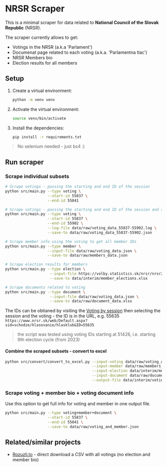 # NRSR Scraper

This is a minimal scraper for data related to **National Council of the Slovak Republic** (NRSR).

The scraper currently allows to get:

- Votings in the NRSR (a.k.a 'Parlament')
- Documenat page related to each voting (a.k.a. 'Parlamentna tlac')
- NRSR Members bio
- Election results for all members

## Setup

1. Create a virtual environment:
    ```bash
    python -m venv venv
    ```

2. Activate the virtual environment:
    ```bash
    source venv/bin/activate
    ```

3. Install the dependencies:
    ```bash
    pip install -r requirements.txt
    ```

> No selenium needed - just bs4 :)

## Run scraper

### Scrape individual subsets

```bash
# Scrape votings - passing the starting and end ID of the session
python src/main.py --type voting \
                   --start-id 55837 \
                   --end-id 55841

# Scrape votings - passing the starting and end ID of the session and specifying the save file and log file
python src/main.py --type voting \
                   --start-id 55837 \
                   --end-id 55902 \
                   --log-file data/raw/voting_data_55837-55902.log \
                   --save-to data/raw/voting_data_55837-55902.json

# Scrape member info using the voting to get all member IDs
python src/main.py --type member \
                   --input-file data/raw/voting_data.json \
                   --save-to data/raw/members_data.json

# Scrape election results for members
python src/main.py --type election \
                    --input-file https://volby.statistics.sk/nrsr/nrsr2023/files/xlsx/NRSR2023_SK_tab07a.xlsx \
                    --save-to data/interim/member_elections.xlsx

# Scrape documents related to voting
python src/main.py --type document \
                    --input-file data/raw/voting_data.json \
                    --save-to data/raw/document_data.xlsx
```

The IDs can be obtianed by visiting the [Voting by session](https://www.nrsr.sk/web/?sid=schodze/hlasovanie/schodze) then selecting the session and the voting - the ID is in the URL, e.g. 55635 `https://www.nrsr.sk/web/Default.aspx?sid=schodze/hlasovanie/hlasklub&ID=55635`

> the script was tested using voting IDs starting at 51426, i.e. starting 9th election cycle (from 2023)

#### Combine the scraped subsets - convert to excel

```bash
python src/convert/convert_to_excel.py --input-voting data/raw/voting_data.json \
                                       --input-member data/raw/members_data.json \
                                       --input-election data/interim/member_elections.xlsx \
                                       --input-document data/raw/document_data.xlsx \
                                       --output-file data/interim/voting_member_election.xlsx
```


### Scrape voting + member bio + voting document info

Use this option to get full info for voting and member in one output file.

```bash
python src/main.py --type voting+member+document \
                   --start-id 55837 \
                   --end-id 55841 \
                   --save-to data/raw/voting_and_member.json
```

## Related/similar projects

* [Rozuzli.to](rozuzli.to) - direct download a CSV with all votings (no election and member bio)
